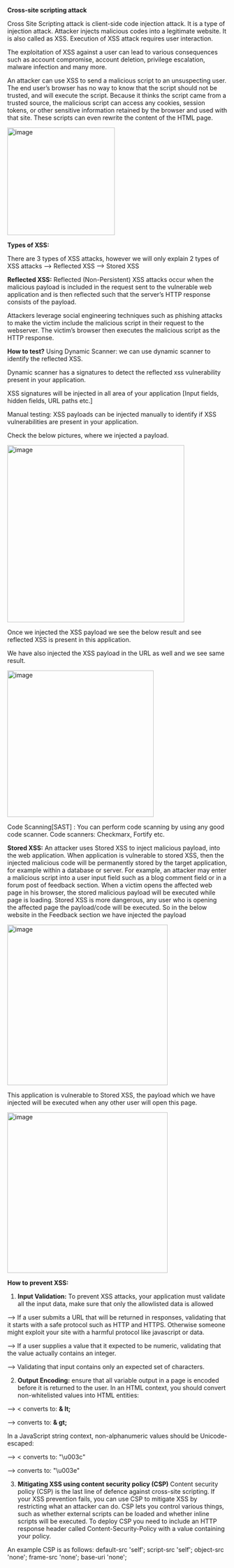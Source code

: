 **Cross-site scripting attack**

Cross Site Scripting attack is client-side code injection attack. It is a type of injection attack.
Attacker injects malicious codes into a legitimate website. It is also called as XSS. 
Execution of XSS attack requires user interaction.

The exploitation of XSS against a user can lead to various consequences such as account compromise, account deletion, privilege escalation, malware infection and many more.

An attacker can use XSS to send a malicious script to an unsuspecting user. The end user’s browser has no way to know that the script should not be trusted, and will execute the script. Because it thinks the script came from a trusted source, the malicious script can access any cookies, session tokens, or other sensitive information retained by the browser and used with that site. These scripts can even rewrite the content of the HTML page.

<img width="246" alt="image" src="https://github.com/archanaheeralal77/XSS/assets/127080874/4d6e016a-2b7b-4cc4-8ae6-8d30b1549b5a">


**Types of XSS:**

There are 3 types of XSS attacks, however we will only explain 2 types of XSS attacks
 --> Reflected XSS
 --> Stored XSS

**Reflected XSS:** Reflected (Non-Persistent) XSS attacks occur when the malicious payload is included in the request sent to the vulnerable web application and is then reflected such that the server’s HTTP response consists of the payload. 

Attackers leverage social engineering techniques such as phishing attacks to make the victim include the malicious script in their request to the webserver. The victim’s browser then executes the malicious script as the HTTP response.

**How to test?**
Using Dynamic Scanner: we can use dynamic scanner to identify the reflected XSS.

Dynamic scanner has a signatures to detect the reflected xss vulnerability present in your application.

XSS signatures will be injected in all area of your application [Input fields, hidden fields, URL paths etc.]

Manual testing: XSS payloads can be injected manually to identify if XSS vulnerabilities are present in your application.

Check the below pictures, where we injected a <script>alert("archana")</script> payload.

<img width="405" alt="image" src="https://github.com/archanaheeralal77/XSS/assets/127080874/7b1ae43f-68ed-4168-bbc2-8f8e225f678d">


Once we injected the XSS payload we see the below result and see reflected XSS is present in this application.

We have also injected the XSS payload in the URL as well and we see same result.


<img width="335" alt="image" src="https://github.com/archanaheeralal77/XSS/assets/127080874/0fc7b7d9-7a43-4e08-89b3-da537b92bc6b">

Code Scanning[SAST] : You can perform code scanning by using any good code scanner. 
Code scanners: Checkmarx, Fortify etc.

**Stored XSS:** An attacker uses Stored XSS to inject malicious payload, into the web application. When application is vulnerable to stored XSS, then the injected malicious code will be permanently stored by the target application, for example within a database or server. 
For example, an attacker may enter a malicious script into a user input field such as a blog comment field or in a forum post of feedback section.
When a victim opens the affected web page in his browser, the stored malicious payload will be executed while page is loading.
Stored XSS is more dangerous, any user who is opening the affected page the payload/code will be executed.
So in the below website in the Feedback section we have injected the <script>alert("archana")</script> payload

<img width="367" alt="image" src="https://github.com/archanaheeralal77/XSS/assets/127080874/9a478f06-49d4-4d19-a38c-ecebb311068a">

This application is vulnerable to Stored XSS, the payload which we have injected will be executed when any other user will open this page.

<img width="367" alt="image" src="https://github.com/archanaheeralal77/XSS/assets/127080874/c946a391-f246-4030-9f14-44295c91cb3d">

**How to prevent XSS:**
1.	**Input Validation:** To prevent XSS attacks, your application must validate all the input data, make sure that only the allowlisted data is allowed

 --> If a user submits a URL that will be returned in responses, validating that it starts with a safe protocol such as HTTP and HTTPS. Otherwise someone might exploit your site with a harmful protocol like javascript or data. 
 
 --> If a user supplies a value that it expected to be numeric, validating that the value actually contains an integer. 
 
 --> Validating that input contains only an expected set of characters.
 
 
2.	**Output Encoding:** ensure that all variable output in a page is encoded before it is returned to the user.
In an HTML context, you should convert non-whitelisted values into HTML entities: 

 --> 	< converts to: **& lt;**
 
 -->  converts to: **& gt;**

In a JavaScript string context, non-alphanumeric values should be Unicode-escaped: 

 --> 	< converts to: "\u003c"
 
 --> converts to: "\u003e" 


3.	**Mitigating XSS using content security policy (CSP)**
Content security policy (CSP) is the last line of defence against cross-site scripting. 
If your XSS prevention fails, you can use CSP to mitigate XSS by restricting what an attacker can do. 
CSP lets you control various things, such as whether external scripts can be loaded and whether inline scripts will be executed. 
To deploy CSP you need to include an HTTP response header called Content-Security-Policy with a value containing your policy. 

An example CSP is as follows: 
default-src 'self'; script-src 'self'; object-src 'none'; frame-src 'none'; base-uri 'none';







